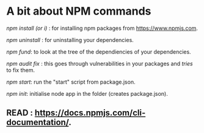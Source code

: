 # A bit about NPM commands

_npm install (or i) <package>_: for installing npm packages from https://www.npmjs.com.

_npm uninstall <package>_ : for uninstalling your dependencies.

_npm fund_: to look at the tree of the dependiencies of your dependencies.

_npm audit fix_ : this goes through vulnerabilities in your packages and _tries_ to fix them.

_npm start_: run the "start" script from package.json.

_npm init_: initialise node app in the folder (creates package.json).

## READ : https://docs.npmjs.com/cli-documentation/.
